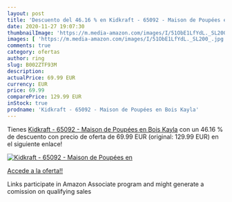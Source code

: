 ```yaml
---
layout: post
title: 'Descuento del 46.16 % en Kidkraft - 65092 - Maison de Poupées en '
date: 2020-11-27 19:07:30
thumbnailImage: 'https://m.media-amazon.com/images/I/51ObE1LfYdL._SL200_.jpg'
images: [ 'https://m.media-amazon.com/images/I/51ObE1LfYdL._SL200_.jpg' ]
comments: true
category: ofertas
author: ring
slug: B002ZTF93M
description:
actualPrice: 69.99 EUR
currency: EUR
price: 69.99
comparePrice: 129.99 EUR
inStock: true
prodname: 'Kidkraft - 65092 - Maison de Poupées en Bois Kayla'
---
```


Tienes [Kidkraft - 65092 - Maison de Poupées en Bois Kayla](https://www.amazon.fr/dp/B002ZTF93M/?tag=tolees0d-21) con un 46.16 % de descuento con precio de oferta de 69.99 EUR (original: 129.99 EUR) en el siguiente enlace!

[![Kidkraft - 65092 - Maison de Poupées en ](https://m.media-amazon.com/images/I/51ObE1LfYdL._SL200_.jpg)](https://www.amazon.fr/dp/B002ZTF93M/?tag=tolees0d-21)

[Accede a la oferta!!](https://www.amazon.fr/dp/B002ZTF93M/?tag=tolees0d-21)

Links participate in Amazon Associate program and might generate a comission on qualifying sales



